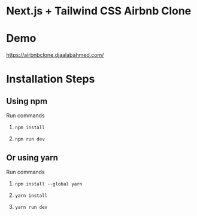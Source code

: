 # Next.js + Tailwind CSS Airbnb Clone

# Demo 
https://airbnbclone.djaalabahmed.com/

# Installation Steps

## Using npm

Run commands

1. `npm install`

2. `npm run dev`

## Or using yarn

Run commands

1. `npm install --global yarn`

2. `yarn install`

3. `yarn run dev`
